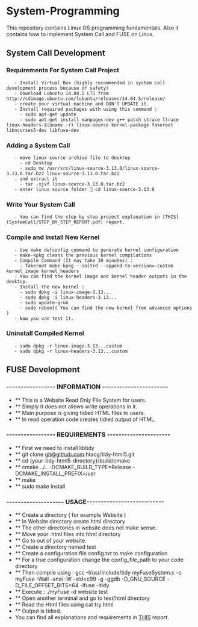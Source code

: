 # System-Programming
This repository contains Linux OS programming fundamentals. Also it contains how to implement System Call  and FUSE on Linux.

## System Call Development
   ### Requirements For System Call Project 
       - Install Virtual Box (highly recommended in system call development process because of safety)
       - Download Lubuntu 14.04.5 LTS from http://cdimage.ubuntu.com/lubuntu/releases/14.04.5/release/
       - create your virtual machine and DON'T UPDATE it.
       - Install required packages with using this command : 
         - sudo apt-get update
         - sudo apt-get install manpages-dev g++ patch strace ltrace linux-headers-$(uname -r) linux-source kernel-package fakeroot libncurses5-dev libfuse-dev
         
   ### Adding a System Call
       - move linux source archive file to desktop
         - cd Desktop
         - sudo mv /usr/src/linux-source-3.13.0/linux-source- 3.13.0.tar.bz2 linux-source-3.13.0.tar.bz2
       - and extract it
         - tar -xjvf linux-source-3.13.0.tar.bz2
       - enter linux source folder  cd linux-source-3.13.0
       
   ### Write Your System Call 
       - You can find the step by step project explanation in [THIS](SystemCall/STEP_BY_STEP_REPORT.pdf) report. 
    
   ### Compile and Install New Kernel 
       - Use make defconfig command to generate kernel configuration 
       - make-kpkg cleans the previous kernel compilations
       - Compile Command (It may take 30 minutes) : 
         - fakeroot make-kpkg --initrd --append-to-version=-custom kernel_image kernel_headers
       - You can find the kernel image and kernel header outputs in the desktop.
       - Install the new kernel : 
         - sudo dpkg -i linux-image-3.13...
         - sudo dpkg -i linux-headers-3.13...
         - sudo update-grub
         - sudo reboot( You can find the new kernel from advanced options )
       - Now you can test it.
      
   ### Uninstall Compiled Kernel
       - sudo dpkg -r linux-image-3.13...custom
       - sudo dpkg -r linux-headers-3.13...custom
  
## FUSE Development
   ### ----------------- INFORMATION -----------------------
   - ** This is a Website Read Only File System for users.
   - ** Simply it does not allows write operations in it.
   - ** Main purpose is giving tidied HTML files to users.
   - ** In read operation code creates tidied output of HTML.
   ### ----------------- REQUIREMENTS ----------------------
   - ** First we need to install libtidy 
   - ** git clone git@github.com:htacg/tidy-html5.git
   - ** cd {your-tidy-html5-directory}/build/cmake
   - ** cmake ../.. -DCMAKE_BUILD_TYPE=Release -DCMAKE_INSTALL_PREFIX=/usr
   - ** make
   - ** sudo make install
   ### -------------------- USAGE---------------------------
   - ** Create a directory ( for example  Website ) 
   - ** In Website directory create html directory 
   - ** The other directories in website does not make sense.
   - ** Move your .html files into html directory
   - ** Go to out of your website.  
   - ** Create a directory named test
   - ** Create a configuration file config.txt to make configuration
   - ** For a true configuration change the config_file_path to your code directory
   - ** Then compile using : gcc -I/usr/include/tidy myFuseSystem.c -o myFuse -Wall -ansi -W -std=c99 -g -ggdb -D_GNU_SOURCE -D_FILE_OFFSET_BITS=64 -lfuse -ltidy
   - ** Execute : ./myFuse -d website test
   - ** Open another terminal and go to test/html directory
   - ** Read the Html files using cat try.html 
   - ** Output is tidied.
   - You can find all explanations and requirements in [THIS](FUSE/fuseSystem.pdf) report. 
